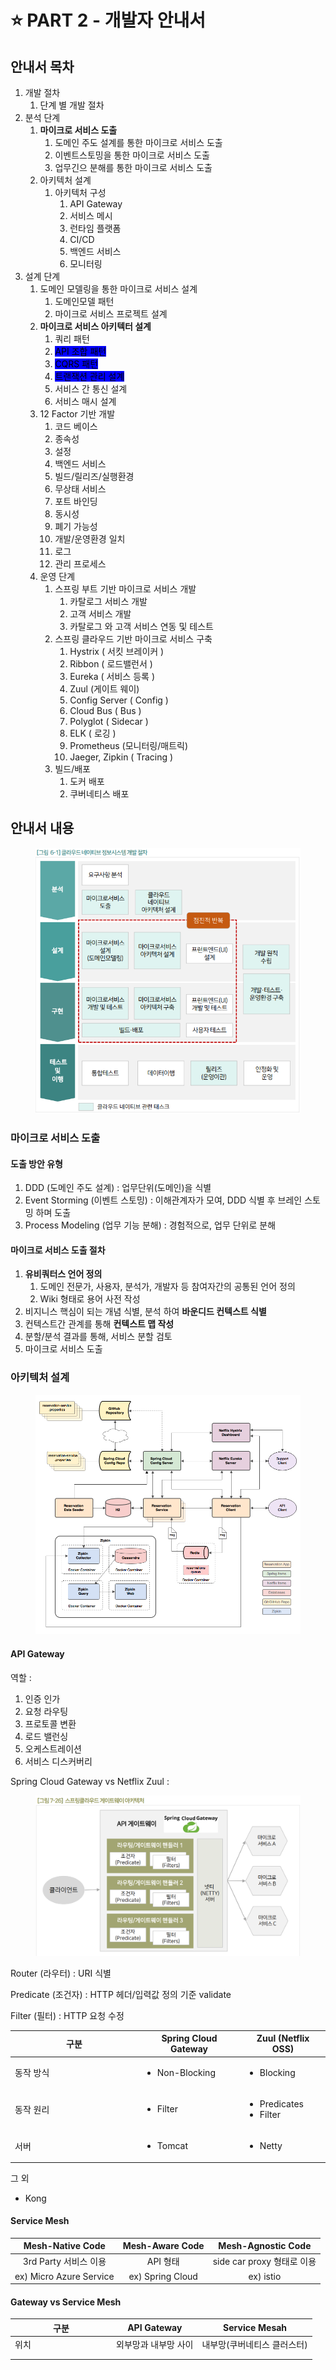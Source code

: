 # ⭐ PART 2 - 개발자 안내서

## 안내서 목차

1. 개발 절차
   1. 단계 별 개발 절차
2. 분석 단계
   1. **마이크로 서비스 도출**
      1. 도메인 주도 설계를 통한 마이크로 서비스 도출&#x20;
      2. 이벤트스토밍을 통한 마이크로 서비스 도출
      3. 업무긴으 분해를 통한 마이크로 서비스 도출
   2. 아키텍처 설계
      1. 아키텍처 구성
         1. API Gateway
         2. 서비스 메시
         3. 런타임 플랫폼
         4. CI/CD
         5. 백엔드 서비스
         6. 모니터링
3. 설계 단계
   1. 도메인 모델링을 통한 마이크로 서비스 설계
      1. 도메인모델 패턴
      2. 마이크로 서비스 프로젝트 설계
   2. **마이크로 서비스 아키텍터 설계**
      1. 쿼리 패턴
      2. <mark style="background-color:blue;">API 조합 패턴</mark>
      3. <mark style="background-color:blue;">CQRS 패턴</mark>
      4. <mark style="background-color:blue;">트랜잭션 관리 설계</mark>
      5. 서비스 간 통신 설계
      6. 서비스 매시 설계
   3. 12 Factor 기반 개발
      1. 코드 베이스
      2. 종속성
      3. 설정
      4. 백엔드 서비스
      5. 빌드/릴리즈/실행환경
      6. 무상태 서비스
      7. 포트 바인딩
      8. 동시성
      9. 폐기 가능성
      10. 개발/운영환경 일치
      11. 로그
      12. 관리 프로세스
   4. 운영 단계
      1. 스프링 부트 기반 마이크로 서비스 개발
         1. 카탈로그 서비스 개발
         2. 고객 서비스 개발
         3. 카탈로그 와 고객 서비스 연동 및 테스트
      2. 스프링 클라우드 기반 마이크로 서비스 구축
         1. Hystrix ( 서킷 브레이커 )
         2. Ribbon ( 로드밸런서 )
         3. Eureka ( 서비스 등록 )
         4. Zuul (게이트 웨이)
         5. Config Server ( Config )
         6. Cloud Bus ( Bus )
         7. Polyglot ( Sidecar )
         8. ELK ( 로깅 )
         9. Prometheus (모니터링/매트릭)
         10. Jaeger, Zipkin ( Tracing )
      3. 빌드/배포
         1. 도커 배포
         2. 쿠버네티스 배포

## 안내서 내용&#x20;

<figure><img src="../../.gitbook/assets/image (3).png" alt=""><figcaption></figcaption></figure>

### 마이크로 서비스 도출

#### 도출 방안 유형

1. DDD (도메인 주도 설계) : 업무단위(도메인)을 식별
2. Event Storming (이벤트 스토밍) : 이해관계자가 모여, DDD 식별 후 브레인  스토밍 하며 도출
3. Process Modeling (업무 기능 분해) : 경험적으로, 업무 단위로 분해

#### 마이크로 서비스 도출 절차

1. **유비쿼터스 언어 정의**
   1. 도메인 전문가, 사용자, 분석가, 개발자 등 참여자간의 공통된 언어 정의
   2. Wiki 형태로 용어 사전 작성
2. 비지니스 핵심이 되는 개념 식별, 분석 하여 **바운디드 컨텍스트 식별**
3. 컨텍스트간 관계를 통해 **컨텍스트 맵 작성**
4. 분할/분석 결과를 통해, 서비스 분할 검토
5. 마이크로 서비스 도출

### 아키텍처 설계

<figure><img src="../../.gitbook/assets/image (2) (1).png" alt=""><figcaption></figcaption></figure>

#### API Gateway

역할 :&#x20;

1. 인증 인가
2. 요청 라우팅
3. 프로토콜 변환
4. 로드 밸런싱
5. 오케스트레이션
6. 서비스 디스커버리

Spring Cloud Gateway vs Netflix Zuul :&#x20;

<figure><img src="../../.gitbook/assets/image (1) (1) (1).png" alt=""><figcaption></figcaption></figure>

Router (라우터) : URI 식별

Predicate (조건자) : HTTP 헤더/입력값 정의 기준 validate

Filter (필터) : HTTP 요청 수정

<table><thead><tr><th width="190">구분</th><th>Spring Cloud Gateway</th><th>Zuul (Netflix OSS)</th></tr></thead><tbody><tr><td>동작 방식</td><td><ul><li>Non-Blocking</li></ul></td><td><ul><li>Blocking</li></ul></td></tr><tr><td>동작 원리</td><td><ul><li>Filter</li></ul></td><td><ul><li>Predicates</li><li>Filter</li></ul></td></tr><tr><td>서버</td><td><ul><li>Tomcat</li></ul></td><td><ul><li>Netty</li></ul></td></tr></tbody></table>

그 외&#x20;

* Kong

#### Service Mesh

|     Mesh-Native Code    |  Mesh-Aware Code |   Mesh-Agnostic Code  |
| :---------------------: | :--------------: | :-------------------: |
|     3rd Party 서비스 이용    |      API 형태      | side car proxy 형태로 이용 |
| ex) Micro Azure Service | ex) Spring Cloud |       ex) istio       |

#### Gateway vs Service Mesh

<table><thead><tr><th width="148">구분</th><th>API Gateway</th><th>Service Mesah</th></tr></thead><tbody><tr><td>위치</td><td>외부망과 내부망 사이</td><td>내부망(쿠버네티스 클러스터)</td></tr><tr><td></td><td></td><td></td></tr><tr><td></td><td></td><td></td></tr></tbody></table>
